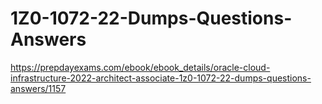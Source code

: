 # 1Z0-1072-22-Dumps-Questions-Answers
https://prepdayexams.com/ebook/ebook_details/oracle-cloud-infrastructure-2022-architect-associate-1z0-1072-22-dumps-questions-answers/1157
